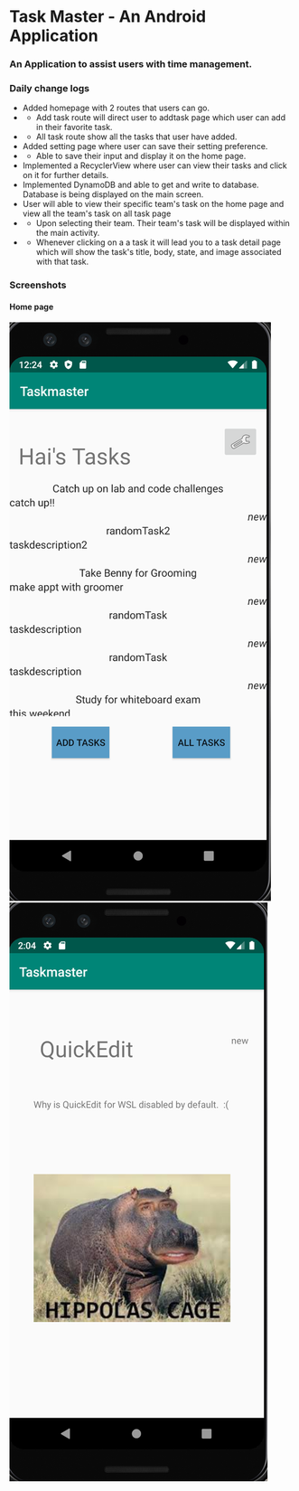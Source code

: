 # Task Master - An Android Application
### An Application to assist users with time management.

### Daily change logs
* Added homepage with 2 routes that users can go.
* * Add task route will direct user to addtask page which user can add in their favorite task.
* * All task route show all the tasks that user have added.
* Added setting page where user can save their setting preference.
* * Able to save their input and display it on the home page.
* Implemented a RecyclerView where user can view their tasks and click on it for further details.
* Implemented DynamoDB and able to get and write to database. Database is being displayed on the main screen.
* User will able to view their specific team's task on the home page and view all the team's task on all task page
* * Upon selecting their team. Their team's task will be displayed within the main activity. 
* * Whenever clicking on a a task it will lead you to a task detail page which will show the task's title, body, state, and image associated with that task.



### Screenshots
#### Home page
![](/assets/homeSS004.png)
![](/assets/taskdetailSS001.png)



